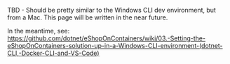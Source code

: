 TBD - Should be pretty similar to the Windows CLI dev environment, but from a Mac.
This page will be written in the near future.

In the meantime, see:
https://github.com/dotnet/eShopOnContainers/wiki/03.-Setting-the-eShopOnContainers-solution-up-in-a-Windows-CLI-environment-(dotnet-CLI,-Docker-CLI-and-VS-Code) 

